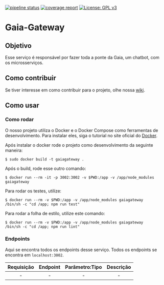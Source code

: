 [![pipeline status](https://gitlab.com/botgaia/Gaia-Gateway/badges/master/pipeline.svg)](https://gitlab.com/botgaia/Gaia-Gateway/commits/master)
[![coverage report](https://gitlab.com/botgaia/Gaia-Gateway/badges/master/coverage.svg)](https://gitlab.com/botgaia/Gaia-Gateway/commits/master)
[![License: GPL v3](https://img.shields.io/badge/License-GPLv3-blue.svg)](https://www.gnu.org/licenses/gpl-3.0)

# Gaia-Gateway

## Objetivo

Esse serviço é responsável por fazer toda a ponte da Gaia, um chatbot, com os microsserviços.

## Como contribuir

Se tiver interesse em como contribuir para o projeto, olhe nossa [wiki](https://github.com/fga-eps-mds/2019.1-Gaia).

## Como usar

### Como rodar

O nosso projeto utiliza o Docker e o Docker Compose como ferramentas de desenvolvimento. Para instalar eles, siga o tutorial no site oficial do [Docker](https://www.docker.com/).

Após instalar o docker rode o projeto como desenvolvimento da seguinte maneira:

``` $ sudo docker build -t gaiagateway . ```

Após o build, rode esse outro comando:

```$ docker run --rm -it -p 3002:3002 -v $PWD:/app -v /app/node_modules gaiagateway```

Para rodar os testes, utilize:

``` $ docker run --rm -v $PWD:/app -v /app/node_modules gaiagateway /bin/sh -c "cd /app; npm run test" ```

Para rodar a folha de estilo, utilize este comando:

``` $ docker run --rm -v $PWD:/app -v /app/node_modules gaiagateway /bin/sh -c "cd /app; npm run lint" ```

### Endpoints

Aqui se encontra todos os endpoints desse serviço. Todos os endpoints se encontra em `localhost:3002`.

|Requisição|Endpoint|Parâmetro:Tipo|Descrição|
|:--------:|:------:|:------------:|:-------:|
|-|-|-|-|